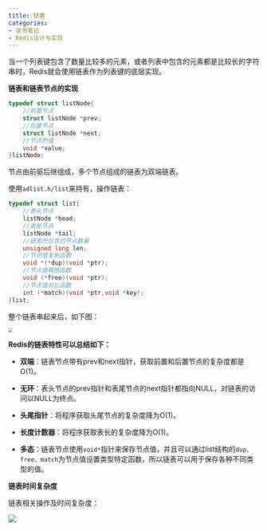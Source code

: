 ```yaml
---
title: 链表
categories: 
- 读书笔记
- Redis设计与实现
---
```


当一个列表键包含了数量比较多的元素，或者列表中包含的元素都是比较长的字符串时，Redis就会使用链表作为列表键的底层实现。

**链表和链表节点的实现**

```c
typedef struct listNode{
    //前置节点
    struct listNode *prev;
    //后置节点
    struct listNode *next;
    //节点的值
    void *value;
}listNode;
```

节点由前驱后继组成，多个节点组成的链表为双端链表。

使用`adlist.h/list`来持有，操作链表：

```c
typedef struct list{
    //表头节点
    listNode *head;
    //表尾节点
    listNode *tail;
    //链表所包含的节点数量
    unsigned long len;
    //节点值复制函数
    void *(*dup)(void *ptr);
    //节点值释放函数
    void (*free)(void *ptr);
    //节点值对比函数
    int (*match)(void *ptr,void *key);
}list;
```

整个链表串起来后，如下图：

<img src="https://img-blog.csdnimg.cn/5b18fb07a92e420db87fe2bd5cde654a.png" style="zoom:50%;" />

**Redis的链表特性可以总结如下：**

* **双端**：链表节点带有prev和next指针，获取前置和后置节点的复杂度都是O(1)。

* **无环**：表头节点的prev指针和表尾节点的next指针都指向NULL，对链表的访问以NULL为终点。

* **头尾指针**：将程序获取头尾节点的复杂度降为O(1)。

* **长度计数器**：将程序获取表长的复杂度降为O(1)。

* **多态**：链表节点使用`void*`指针来保存节点值，并且可以通过list结构的`dup、free、match`为节点值设置类型特定函数，所以链表可以用于保存各种不同类型的值。

**链表时间复杂度**

链表相关操作及时间复杂度：

![](https://img-blog.csdnimg.cn/9db325ddec1241a1bbe3f6542a7c1c63.png)